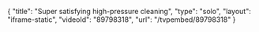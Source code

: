 {
    "title": "Super satisfying high-pressure cleaning",
    "type": "solo",
    "layout": "iframe-static",
    "videoId": "89798318",
    "url": "\/tvpembed\/89798318"
}